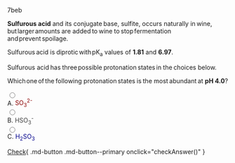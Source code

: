  <div id="drv_2324" oncopy="return false;" onpaste="return false;" oncut="return false;" oncontextmenu="return false;" onmousedown="return false;" onselectstart="return false;" ><p>7beb</p> <p><strong>Sulfurous<span style='font-size: 1px; color: white;'>manual</span>acid</strong> and its conjugate<span style='font-size: 1px; color: white;'>forkbr</span>base, sulfite, occurs naturally in<span style='font-size: 1px; color: white;'>algae</span>wine, but<span style='font-size: 1px; color: white;'>day</span>larger<span style='font-size: 1px; color: white;'>drill</span>amounts<span style='font-size: 1px; color: white;'>causes</span>are added<span style='font-size: 1px; color: white;'>serve</span>to<span style='font-size: 1px; color: white;'>barrel</span>wine<span style='font-size: 1px; color: white;'>anemia</span>to<span style='font-size: 1px; color: white;'>exists</span>stop<span style='font-size: 1px; color: white;'>real</span>fermentation and<span style='font-size: 1px; color: white;'>xna</span>prevent<span style='font-size: 1px; color: white;'>pairs</span>spoilage.</p> <p>Sulfurous<span style='font-size: 1px; color: white;'>acids</span>acid is<span style='font-size: 1px; color: white;'>marfan</span>diprotic<span style='font-size: 1px; color: white;'>true</span>with<span style='font-size: 1px; color: white;'>way</span>pK<sub>a</sub> values of <strong>1.81</strong> and <strong>6.97</strong>.</p> <p>Sulfurous acid<span style='font-size: 1px; color: white;'>scales</span>has<span style='font-size: 1px; color: white;'>eamino</span>three<span style='font-size: 1px; color: white;'>just</span>possible<span style='font-size: 1px; color: white;'>dollop</span>protonation<span style='font-size: 1px; color: white;'>order</span>states<span style='font-size: 1px; color: white;'>build</span>in the<span style='font-size: 1px; color: white;'>exists</span>choices below.</p> <p>Which<span style='font-size: 1px; color: white;'>out</span>one<span style='font-size: 1px; color: white;'>heat</span>of<span style='font-size: 1px; color: white;'>goes</span>the<span style='font-size: 1px; color: white;'>bench</span>following protonation<span style='font-size: 1px; color: white;'>fungi</span>states<span style='font-size: 1px; color: white;'>appear</span>is<span style='font-size: 1px; color: white;'>candle</span>the most<span style='font-size: 1px; color: white;'>patau</span>abundant<span style='font-size: 1px; color: white;'>binds</span>at <strong>pH 4.0</strong>?</p> <span style='font-size: 1px; color: white;'>been</span></div>
<form>
<div>
<input type="radio" id="option0" name="answer" data-correct="false">
<label for="option0"><div id="drv_9134" oncopy="return false;" onpaste="return false;" oncut="return false;" oncontextmenu="return false;" onmousedown="return false;" onselectstart="return false;" >A.  <span style="color: #8B0000">SO<sub>3</sub><sup>2-</sup></span>&nbsp;  </div></label>
</div>
<div>
<input type="radio" id="option1" name="answer" data-correct="true">
<label for="option1"><div id="drv_4896" oncopy="return false;" onpaste="return false;" oncut="return false;" oncontextmenu="return false;" onmousedown="return false;" onselectstart="return false;" >B.  <span style="color: #404040">HSO<sub>3</sub><sup>-</sup></span>&nbsp; <span style='font-size: 1px; color: white;'>mirror</span></div></label>
</div>
<div>
<input type="radio" id="option2" name="answer" data-correct="false">
<label for="option2"><div id="drv_9516" oncopy="return false;" onpaste="return false;" oncut="return false;" oncontextmenu="return false;" onmousedown="return false;" onselectstart="return false;" >C.  <span style="color: #00008B">H<sub>2</sub>SO<sub>3</sub></span>&nbsp;  </div></label>
</div>

[Check](#){ .md-button .md-button--primary onclick="checkAnswer()" }
</form>
<div id="result"></div>
<script>
function checkAnswer() {
const options = document.getElementsByName('answer');
let correctOption = null;
for (let i = 0; i < options.length; i++) {
if (options[i].dataset.correct === 'true') {
correctOption = options[i];
}
}
const selected = Array.from(options).find(option => option.checked);
const resultDiv = document.getElementById('result');
if (selected) {
if (selected === correctOption) {
resultDiv.style.color = 'green';
resultDiv.textContent = 'CORRECT';
} else {
resultDiv.style.color = 'red';
resultDiv.textContent = 'incorrect';
}
} else {
resultDiv.style.color = 'black';
resultDiv.textContent = 'Please select an answer.';
}
}
</script>
